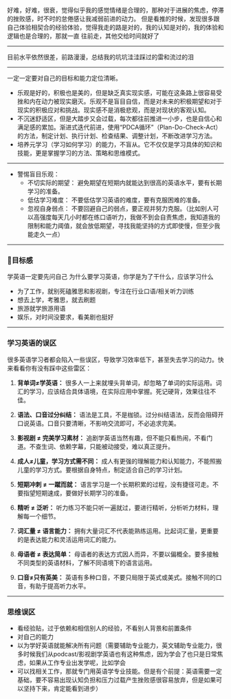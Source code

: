 好难，好难，很衰，觉得似乎我的感觉情绪是合理的，那种对于进展的焦虑，停滞的挫败感，时不时的怠倦感让我减弱前进的动力。
但是看推的时候，发现很多跟自己体验相契合的经验体验，觉得我走的路是对的，我的认知是对的，我的体验和逻辑也是合理的，那就一直
往前走，其他交给时间就好了


---

目前水平依然很差，前路漫漫，总结我的坑坑洼洼踩过的雷和流过的泪

---
一定一定要对自己的目标和能力定位清晰。
- 乐观是好的，积极也是美的，但是缺乏真实现实感，可能在这条路上很容易受挫和内在动力被现实磨灭。乐观不是盲目自信，而是对未来的积极期望和对于现实的积极应对和挑战。现实感不是消极悲观，而是对现状的客观认知。
- 不沉迷舒适区，但是大踏步又会过载，每次都往前推进一小步，也是自信心和满足感的累加。渐进式迭代前进，使用“PDCA循环”（Plan-Do-Check-Act）的方法，制定计划、执行计划、检查结果、调整计划，不断改进学习方法。
- 培养元学习（学习如何学习）的能力，不盲从。它不仅仅是学习具体的知识和技能，更是掌握学习的方法、策略和思维模式。

---

- 警惕盲目乐观：
   - 不切实际的期望： 避免期望在短期内就能达到很高的英语水平，要有长期学习的准备。
   - 低估学习难度： 不要低估学习英语的难度，要有克服困难的准备。
   - 忽视自身弱点： 不要回避自己的弱点，要正视并努力克服。（比如别人可以高强度每天几小时都在练口语听力，我做不到会自责焦虑，我知道我的限制和能力阈值，就会放低期望，寻找我能坚持的方式即使慢，但至少我能走久一点）

---
### 🎯目标感
学英语一定要先问自己 为什么要学习英语，你学是为了干什么，应该学习什么
- 为了工作，就别死磕雅思和影视剧，专注在行业口语/相关听力训练
- 想去上学，考雅思，就去刷题
- 旅游就学旅游用语
- 娱乐，对时间没要求，看美剧也挺好

---

### 学习英语的误区
很多英语学习者都会陷入一些误区，导致学习效率低下，甚至失去学习的动力。快来看看你有没有踩中这些雷区：

1.  **背单词≠学英语：** 很多人一上来就埋头背单词，却忽略了单词的实际运用。词汇的学习，应该结合具体语境，在实际应用中掌握。死记硬背，效果往往不佳。

2.  **语法、口音过分纠结：** 语法是工具，不是枷锁。过分纠结语法，反而会阻碍开口说英语。口音只要清晰，不影响交流即可，不必追求完美。

3.  **影视剧 ≠ 完美学习素材：** 追剧学英语当然有趣，但不能只看热闹，不看门道。不查生词、依赖字幕，只能被动接受，难以真正提升。

4.  **成人≠儿童，学习方式需不同：** 成人有更强的理解能力和认知能力，不能照搬儿童的学习方式。要根据自身特点，制定适合自己的学习计划。

5.  **短期冲刺 ≠ 一蹴而就：** 语言学习是一个长期积累的过程，没有捷径可走。不要指望短期速成，要做好长期学习的准备。

6.  **精听 ≠ 泛听：** 听力练习不能只听一遍就过，要进行精听，分析听力材料，理解每一个细节。

7.  **词汇量 ≠ 语言能力：** 拥有大量词汇不代表能熟练运用。比起词汇量，更重要的是表达能力和灵活运用词汇的能力。

8.  **母语者 ≠ 表达简单：** 母语者的表达方式因人而异，不要以偏概全。要多接触不同类型的英语材料，了解不同语境下的语言运用。

9.  **口音≠只有英美：** 英语有多种口音，不要只局限于英式或美式。接触不同的口音，有助于提高听力水平。


---

### 思维误区
- 看经验贴，过于依赖和相信别人的经验，不看别人背景和前置条件
- 对自己的能力
- 以为学好英语就能解决所有问题（需要辅助专业能力，英文辅助专业能力，很多时候我们从podcast/影视剧学英语也有这种焦虑，因为学会了也只是日常焦虑，如果从工作专业出发学呢，比如学会
- 可以找相关工作，那就专门用英语学专业技能。但是有个前提：英语需要一定基础，要不容易出现认知负担和压力过载产生挫败感很容易放弃，但是如果可以坚持下来，肯定能看到进步）
